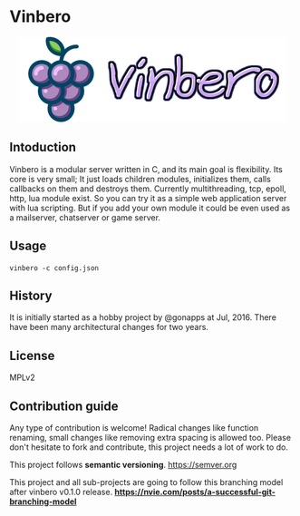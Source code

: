 # Vinbero
<p align="center"><img src="vinbero.png" alt="Vinbero" height="150px"/><img src="vinbero-text.png" alt="Vinbero" height="150px"/></p>

## Intoduction
Vinbero is a modular server written in C, and its main goal is flexibility. Its core is very small; It just loads children modules, initializes them, calls callbacks on them and destroys them. Currently multithreading, tcp, epoll, http, lua module exist. So you can try it as a simple web application server with lua scripting. But if you add your own module it could be even used as a mailserver, chatserver or game server.

## Usage
```console
vinbero -c config.json
```
## History
It is initially started as a hobby project by @gonapps at Jul, 2016.
There have been many architectural changes for two years.

## License
MPLv2
## Contribution guide
Any type of contribution is welcome!
Radical changes like function renaming, small changes like removing extra spacing is allowed too.
Please don't hesitate to fork and contribute, this project needs a lot of work to do.

This project follows **semantic versioning**.
https://semver.org

This project and all sub-projects are going to follow this branching model after vinbero v0.1.0 release.
**https://nvie.com/posts/a-successful-git-branching-model**
